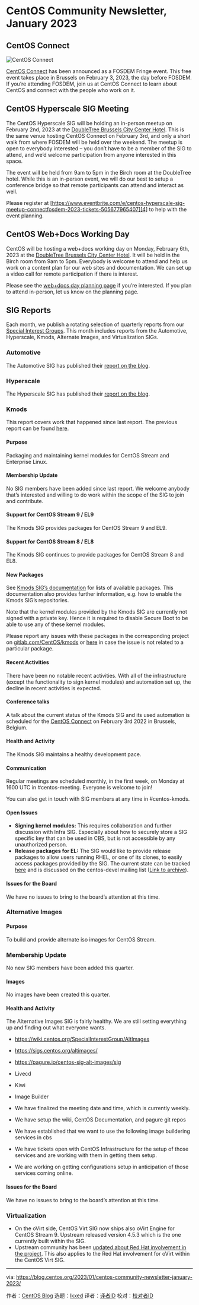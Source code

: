[#]: subject: "CentOS Community Newsletter, January 2023"
[#]: via: "https://blog.centos.org/2023/01/centos-community-newsletter-january-2023/"
[#]: author: "CentOS Blog https://blog.centos.org"
[#]: collector: "lkxed"
[#]: translator: " "
[#]: reviewer: " "
[#]: publisher: " "
[#]: url: " "

CentOS Community Newsletter, January 2023
======

## CentOS Connect

![CentOS Connect][1]

[CentOS Connect][2] has been announced as a FOSDEM Fringe event. This free event takes place in Brussels on February 3, 2023, the day before FOSDEM. If you’re attending FOSDEM, join us at CentOS Connect to learn about CentOS and connect with the people who work on it.

## CentOS Hyperscale SIG Meeting

The CentOS Hyperscale SIG will be holding an in-person meetup on February 2nd, 2023 at the [DoubleTree Brussels City Center Hotel][3]. This is the same venue hosting CentOS Connect on February 3rd, and only a short walk from where FOSDEM will be held over the weekend. The meetup is open to everybody interested – you don’t have to be a member of the SIG to attend, and we’d welcome participation from anyone interested in this space.

The event will be held from 9am to 5pm in the Birch room at the DoubleTree hotel. While this is an in-person event, we will do our best to setup a conference bridge so that remote participants can attend and interact as well.

Please register at [https://www.eventbrite.com/e/centos-hyperscale-sig-meetup-connectfosdem-2023-tickets-505677965407][4] to help with the event planning.

## CentOS Web+Docs Working Day

CentOS will be hosting a web+docs working day on Monday, February 6th, 2023 at the [DoubleTree Brussels City Center Hotel][3]. It will be held in the Birch room from 9am to 5pm. Everybody is welcome to attend and help us work on a content plan for our web sites and documentation. We can set up a video call for remote participation if there is interest.

Please see the [web+docs day planning page][5] if you’re interested. If you plan to attend in-person, let us know on the planning page.

## SIG Reports

Each month, we publish a rotating selection of quarterly reports from our [Special Interest Groups][6]. This month includes reports from the Automotive, Hyperscale, Kmods, Alternate Images, and Virtualization SIGs.

### Automotive

The Automotive SIG has published their [report on the blog][7].

### Hyperscale

The Hyperscale SIG has published their [report on the blog][8].

### Kmods

This report covers work that happened since last report. The previous report can be found [here][9].

#### Purpose

Packaging and maintaining kernel modules for CentOS Stream and Enterprise Linux.

#### Membership Update

No SIG members have been added since last report. We welcome anybody that’s interested and willing to do work within the scope of the SIG to join and contribute.

#### Support for CentOS Stream 9 / EL9

The Kmods SIG provides packages for CentOS Stream 9 and EL9.

#### Support for CentOS Stream 8 / EL8

The Kmods SIG continues to provide packages for CentOS Stream 8 and EL8.

#### New Packages

See [Kmods SIG’s documentation][10] for lists of available packages. This documentation also provides further information, e.g. how to enable the Kmods SIG’s repositories.

Note that the kernel modules provided by the Kmods SIG are currently not signed with a private key. Hence it is required to disable Secure Boot to be able to use any of these kernel modules.

Please report any issues with these packages in the corresponding project on [gitlab.com/CentOS/kmods][11] or [here][12] in case the issue is not related to a particular package.

#### Recent Activities

There have been no notable recent activities. With all of the infrastructure (except the functionality to sign kernel modules) and automation set up, the decline in recent activities is expected.

#### Conference talks

A talk about the current status of the Kmods SIG and its used automation is scheduled for the [CentOS Connect][2] on February 3rd 2022 in Brussels, Belgium.

#### Health and Activity

The Kmods SIG maintains a healthy development pace.

#### Communication

Regular meetings are scheduled monthly, in the first week, on Monday at 1600 UTC in #centos-meeting. Everyone is welcome to join!

You can also get in touch with SIG members at any time in #centos-kmods.

#### Open Issues

- **Signing kernel modules:** This requires collaboration and further discussion with Infra SIG. Especially about how to securely store a SIG specific key that can be used in CBS, but is not accessible by any unauthorized person.
- **Release packages for EL:** The SIG would like to provide release packages to allow users running RHEL, or one of its clones, to easily access packages provided by the SIG. The current state can be tracked [here][13] and is discussed on the centos-devel mailing list ([Link to archive][14]).

#### Issues for the Board

We have no issues to bring to the board’s attention at this time.

### Alternative Images

#### Purpose

To build and provide alternate iso images for CentOS Stream.

### Membership Update

No new SIG members have been added this quarter.

#### Images

No images have been created this quarter.

#### Health and Activity

The Alternative Images SIG is fairly healthy. We are still setting everything up and finding out what everyone wants.

- https://wiki.centos.org/SpecialInterestGroup/AltImages
- https://sigs.centos.org/altimages/
- https://pagure.io/centos-sig-alt-images/sig

- Livecd
- Kiwi
- Image Builder

- We have finalized the meeting date and time, which is currently weekly.
- We have setup the wiki, CentOS Documentation, and pagure git repos
- We have established that we want to use the following image buildering services in cbs
- We have tickets open with CentOS Infrastructure for the setup of those services and are working with them in getting them setup.
- We are working on getting configurations setup in anticipation of those services coming online.

#### Issues for the Board

We have no issues to bring to the board’s attention at this time.

### Virtualization

- On the oVirt side, CentOS Virt SIG now ships also oVirt Engine for CentOS Stream 9. Upstream released version 4.5.3 which is the one currently built within the SIG.
- Upstream community has been [updated about Red Hat involvement in the project][15]. This also applies to the Red Hat involvement for oVirt within the CentOS Virt SIG.

--------------------------------------------------------------------------------

via: https://blog.centos.org/2023/01/centos-community-newsletter-january-2023/

作者：[CentOS Blog][a]
选题：[lkxed][b]
译者：[译者ID](https://github.com/译者ID)
校对：[校对者ID](https://github.com/校对者ID)

[a]: https://blog.centos.org
[b]: https://github.com/lkxed
[1]: https://connect.centos.org/connect-card-c10.png
[2]: https://connect.centos.org/
[3]: https://www.hilton.com/en/hotels/brudtdi-doubletree-brussels-city/
[4]: https://www.eventbrite.com/e/centos-hyperscale-sig-meetup-connectfosdem-2023-tickets-505677965407
[5]: https://gitlab.com/CentOS/promo/centos-events/-/issues/2
[6]: https://blog.centos.org/2022/07/centos-hyperscale-sig-quarterly-report-for-2022q2/
[7]: https://blog.centos.org/2023/01/quarterly-report-centos-automotive-sig/
[8]: https://blog.centos.org/2023/01/centos-hyperscale-sig-quarterly-report-for-2022q4/
[9]: https://blog.centos.org/2022/10/centos-community-newsletter-october-2022/
[10]: https://sigs.centos.org/kmods/
[11]: https://gitlab.com/CentOS/kmods
[12]: https://gitlab.com/CentOS/kmods/sig
[13]: https://pagure.io/centos-infra/issue/643
[14]: https://lists.centos.org/pipermail/centos-devel/2022-December/120755.html
[15]: https://lists.ovirt.org/archives/list/users@ovirt.org/thread/HEKKBM6MZEKBEAXTJT45N5BZT72VI67T/
